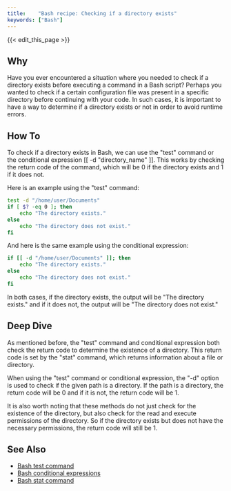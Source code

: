 ```yaml
---
title:    "Bash recipe: Checking if a directory exists"
keywords: ["Bash"]
---
```


{{< edit_this_page >}}

## Why

Have you ever encountered a situation where you needed to check if a directory exists before executing a command in a Bash script? Perhaps you wanted to check if a certain configuration file was present in a specific directory before continuing with your code. In such cases, it is important to have a way to determine if a directory exists or not in order to avoid runtime errors.

## How To

To check if a directory exists in Bash, we can use the "test" command or the conditional expression [[ -d "directory_name" ]]. This works by checking the return code of the command, which will be 0 if the directory exists and 1 if it does not.

Here is an example using the "test" command:

```Bash
test -d "/home/user/Documents"
if [ $? -eq 0 ]; then
    echo "The directory exists."
else
    echo "The directory does not exist."
fi
```

And here is the same example using the conditional expression:

```Bash
if [[ -d "/home/user/Documents" ]]; then
    echo "The directory exists."
else
    echo "The directory does not exist."
fi
```

In both cases, if the directory exists, the output will be "The directory exists." and if it does not, the output will be "The directory does not exist."

## Deep Dive

As mentioned before, the "test" command and conditional expression both check the return code to determine the existence of a directory. This return code is set by the "stat" command, which returns information about a file or directory.

When using the "test" command or conditional expression, the "-d" option is used to check if the given path is a directory. If the path is a directory, the return code will be 0 and if it is not, the return code will be 1.

It is also worth noting that these methods do not just check for the existence of the directory, but also check for the read and execute permissions of the directory. So if the directory exists but does not have the necessary permissions, the return code will still be 1.

## See Also

- [Bash test command](https://linuxize.com/post/bash-test-command/)
- [Bash conditional expressions](https://www.gnu.org/software/bash/manual/html_node/Conditional-Expressions.html)
- [Bash stat command](https://linuxize.com/post/how-to-use-linux-stat-command/)